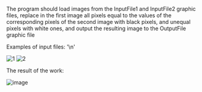 The program should load images from the InputFile1 and InputFile2 graphic files, replace in the first image all pixels equal to the values of the corresponding pixels of the second image with black pixels, and unequal pixels with white ones, and output the resulting image to the OutputFile graphic file


Examples of input files:
'\n'

![1](https://github.com/fewHoursLater/Python/assets/84395151/ed464375-a4cb-49d8-a3da-9d40680bcdd3)
![2](https://github.com/fewHoursLater/Python/assets/84395151/61dd0d48-abb3-4528-9f04-1847c490a1b9)

The result of the work:

![image](https://github.com/fewHoursLater/Python/assets/84395151/f232d5ae-35d7-49e5-a40b-4d4354cb3bf2)

